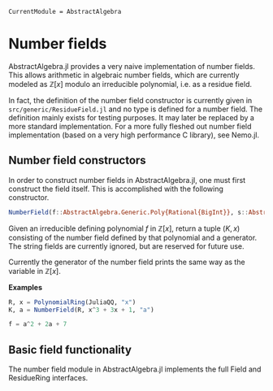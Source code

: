 ```@meta
CurrentModule = AbstractAlgebra
```

# Number fields

AbstractAlgebra.jl provides a very naive implementation of number fields. This allows
arithmetic in algebraic number fields, which are currently modeled as $\mathbb{Z}[x]$
modulo an irreducible polynomial, i.e. as a residue field.

In fact, the definition of the number field constructor is currently given in
`src/generic/ResidueField.jl` and no type is defined for a number field. The definition
mainly exists for testing purposes. It may later be replaced by a more standard
implementation. For a more fully fleshed out number field implementation (based on a
very high performance C library), see Nemo.jl.

## Number field constructors

In order to construct number fields in AbstractAlgebra.jl, one must first construct the
field itself. This is accomplished with the following constructor.

```julia
NumberField(f::AbstractAlgebra.Generic.Poly{Rational{BigInt}}, s::AbstractString, t = "\$"; cached = true)
```

Given an irreducible defining polynomial $f$ in $\mathbb{Z}[x]$, return a tuple $(K, x)$
consisting of the number field defined by that polynomial and a generator. The string
fields are currently ignored, but are reserved for future use.

Currently the generator of the number field prints the same way as the variable in
$\mathbb{Z}[x]$.

**Examples**

```julia
R, x = PolynomialRing(JuliaQQ, "x")
K, a = NumberField(R, x^3 + 3x + 1, "a")

f = a^2 + 2a + 7
```

## Basic field functionality

The number field module in AbstractAlgebra.jl implements the full Field and ResidueRing
interfaces.

